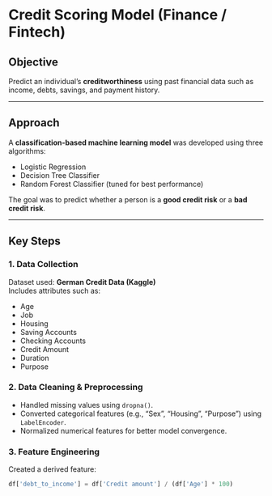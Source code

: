 #  Credit Scoring Model (Finance / Fintech)

## Objective
Predict an individual’s **creditworthiness** using past financial data such as income, debts, savings, and payment history.

---

##  Approach
A **classification-based machine learning model** was developed using three algorithms:
- Logistic Regression  
- Decision Tree Classifier  
- Random Forest Classifier (tuned for best performance)

The goal was to predict whether a person is a **good credit risk** or a **bad credit risk**.

---

##  Key Steps

### 1. Data Collection
Dataset used: **German Credit Data (Kaggle)**  
Includes attributes such as:
- Age  
- Job  
- Housing  
- Saving Accounts  
- Checking Accounts  
- Credit Amount  
- Duration  
- Purpose  

### 2. Data Cleaning & Preprocessing
- Handled missing values using `dropna()`.  
- Converted categorical features (e.g., “Sex”, “Housing”, “Purpose”) using `LabelEncoder`.  
- Normalized numerical features for better model convergence.

### 3. Feature Engineering
Created a derived feature:
```python
df['debt_to_income'] = df['Credit amount'] / (df['Age'] * 100)
